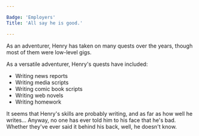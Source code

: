 ```yaml
---

Badge: 'Employers'
Title: 'All say he is good.'

---
```


As an adventurer, Henry has taken on many quests over the years, though most of them were low-level gigs.

As a versatile adventurer, Henry's quests have included:

* Writing news reports
* Writing media scripts
* Writing comic book scripts
* Writing web novels
* Writing homework
  
It seems that Henry's skills are probably writing, and as far as how well he writes... Anyway, no one has ever told him to his face that he's bad. <br>
Whether they've ever said it behind his back, well, he doesn't know.
